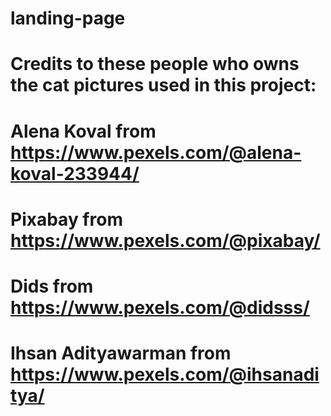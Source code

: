 # landing-page

# Credits to these people who owns the cat pictures used in this project:
# Alena Koval from https://www.pexels.com/@alena-koval-233944/
# Pixabay from https://www.pexels.com/@pixabay/
# Dids from https://www.pexels.com/@didsss/
# Ihsan Adityawarman from https://www.pexels.com/@ihsanaditya/
